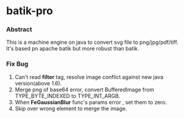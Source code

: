 # batik-pro
### Abstract
This is a machine engine on java to convert svg file to png/jpg/pdf/tiff. 
<br/>It's based pn apache batik but more robust than batik.

### Fix Bug
1. Can't read **filter** tag, resolve image conflict against new java version(above 1.6).
2. Merge png of base64 error, convert BufferedImage from TYPE\_BYTE\_INDEXED to TYPE\_INT\_ARGB.
3. When **FeGaussianBlur** func's params error , set them to zero.
4. Skip over wrong element to merge the image.